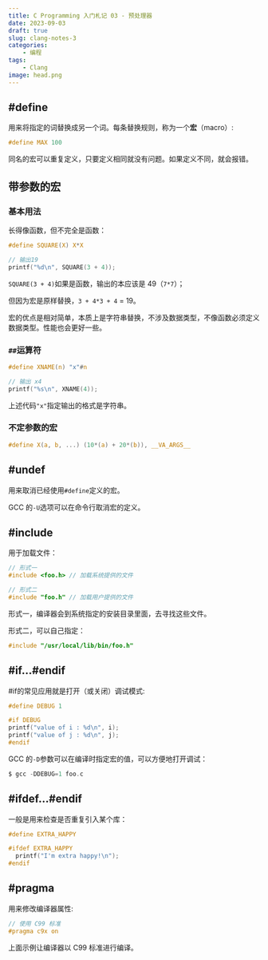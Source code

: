 ```yaml
---
title: C Programming 入门札记 03 - 预处理器
date: 2023-09-03
draft: true
slug: clang-notes-3
categories:
    - 编程
tags:
    - Clang 
image: head.png
---
```


## #define

用来将指定的词替换成另一个词。每条替换规则，称为一个**宏**（macro）:

```c
#define MAX 100
```
同名的宏可以重复定义，只要定义相同就没有问题。如果定义不同，就会报错。

## 带参数的宏

### 基本用法

长得像函数，但不完全是函数：

```c
#define SQUARE(X) X*X

// 输出19
printf("%d\n", SQUARE(3 + 4));
```
`SQUARE(3 + 4)`如果是函数，输出的本应该是 49（`7*7`）；

但因为宏是原样替换，`3 + 4*3 + 4` = 19。

宏的优点是相对简单，本质上是字符串替换，不涉及数据类型，不像函数必须定义数据类型。性能也会更好一些。

### `##`运算符

```c
#define XNAME(n) "x"#n

// 输出 x4
printf("%s\n", XNAME(4));
```
上述代码`"x"`指定输出的格式是字符串。

### 不定参数的宏

```c
#define X(a, b, ...) (10*(a) + 20*(b)), __VA_ARGS__
```
## #undef

用来取消已经使用`#define`定义的宏。

GCC 的`-U`选项可以在命令行取消宏的定义。

## #include

用于加载文件：

```c
// 形式一
#include <foo.h> // 加载系统提供的文件

// 形式二
#include "foo.h" // 加载用户提供的文件
```
形式一，编译器会到系统指定的安装目录里面，去寻找这些文件。

形式二，可以自己指定：

```c
#include "/usr/local/lib/bin/foo.h"
```
## #if...#endif

#if的常见应用就是打开（或关闭）调试模式:

```c
#define DEBUG 1

#if DEBUG
printf("value of i : %d\n", i);
printf("value of j : %d\n", j);
#endif
```
GCC 的`-D`参数可以在编译时指定宏的值，可以方便地打开调试：

```c
$ gcc -DDEBUG=1 foo.c
```
## #ifdef...#endif

一般是用来检查是否重复引入某个库：

```c
#define EXTRA_HAPPY

#ifdef EXTRA_HAPPY
  printf("I'm extra happy!\n");
#endif
```
## #pragma

用来修改编译器属性:

```c
// 使用 C99 标准
#pragma c9x on
```
上面示例让编译器以 C99 标准进行编译。
